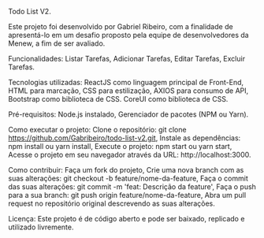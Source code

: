 Todo List V2.

Este projeto foi desenvolvido por Gabriel Ribeiro, com a finalidade de apresentá-lo em um desafio proposto pela equipe de desenvolvedores da Menew, a fim de ser avaliado.

Funcionalidades:
Listar Tarefas,
Adicionar Tarefas,
Editar Tarefas,
Excluir Tarefas.

Tecnologias utilizadas:
ReactJS como linguagem principal de Front-End,
HTML para marcação,
CSS para estilização,
AXIOS para consumo de API,
Bootstrap como biblioteca de CSS.
CoreUI como biblioteca de CSS.

Pré-requisitos:
Node.js instalado,
Gerenciador de pacotes (NPM ou Yarn).

Como executar o projeto:
Clone o repositório: git clone https://github.com/Gabribeiro/todo-list-v2.git,
Instale as dependências: npm install ou yarn install,
Execute o projeto: npm start ou yarn start,
Acesse o projeto em seu navegador através da URL: http://localhost:3000.

Como contribuir:
Faça um fork do projeto,
Crie uma nova branch com as suas alterações: git checkout -b feature/nome-da-feature,
Faça o commit das suas alterações: git commit -m 'feat: Descrição da feature',
Faça o push para a sua branch: git push origin feature/nome-da-feature,
Abra um pull request no repositório original descrevendo as suas alterações.

Licença:
Este projeto é de código aberto e pode ser baixado, replicado e utilizado livremente.
